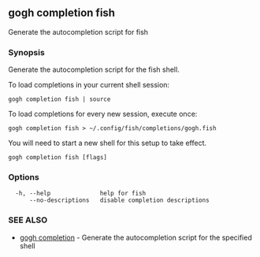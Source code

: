 ## gogh completion fish

Generate the autocompletion script for fish

### Synopsis

Generate the autocompletion script for the fish shell.

To load completions in your current shell session:

	gogh completion fish | source

To load completions for every new session, execute once:

	gogh completion fish > ~/.config/fish/completions/gogh.fish

You will need to start a new shell for this setup to take effect.


```
gogh completion fish [flags]
```

### Options

```
  -h, --help              help for fish
      --no-descriptions   disable completion descriptions
```

### SEE ALSO

* [gogh completion](gogh_completion.md)	 - Generate the autocompletion script for the specified shell


